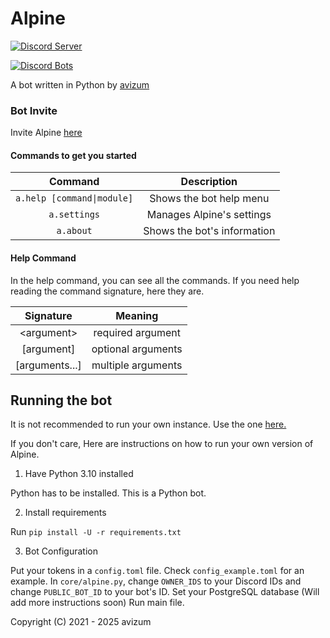 # Alpine

[![Discord Server](https://discord.com/api/guilds/751490725555994716/embed.png)](https://discord.gg/muTVFgDvKf)

[![Discord Bots](https://top.gg/api/widget/756257170521063444.svg)](https://top.gg/bot/756257170521063444)


A bot written in Python by [avizum](https://discord.com/users/750135653638865017)

### Bot Invite
Invite Alpine [here](https://discord.com/oauth2/authorize?client_id=756257170521063444&scope=bot&permissions=2147483647)


#### Commands to get you started
|           Command          |            Description            |
|:--------------------------:|:---------------------------------:|
| `a.help [command\|module]` |      Shows the bot help menu      |
|   `a.settings`             |    Manages Alpine's settings      |
|          `a.about`         |    Shows the bot's information    |


#### Help Command
In the help command, you can see all the commands. If you need help reading the command signature, here they are.

|    Signature   |       Meaning      |
|:--------------:|:------------------:|
|  \<argument\>  |  required argument |
|   [argument]   | optional arguments |
| [arguments...] | multiple arguments |

## Running the bot
It is not recommended to run your own instance. Use the one [here.](https://discord.com/oauth2/authorize?client_id=756257170521063444&scope=bot&permissions=2147483647)

If you don't care, Here are instructions on how to run your own version of Alpine.

1. Have Python 3.10 installed

Python has to be installed. This is a Python bot.

2. Install requirements

Run `pip install -U -r requirements.txt`

3. Bot Configuration

Put your tokens in a `config.toml` file. Check `config_example.toml` for an example.
In `core/alpine.py`, change `OWNER_IDS` to your Discord IDs and change `PUBLIC_BOT_ID` to your bot's ID.
Set your PostgreSQL database (Will add more instructions soon)
Run main file.


Copyright (C) 2021 - 2025 avizum